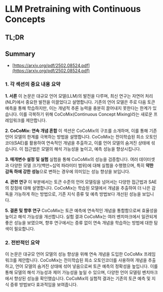 # LLM Pretraining with Continuous Concepts
## TL;DR
## Summary
- [https://arxiv.org/pdf/2502.08524.pdf](https://arxiv.org/pdf/2502.08524.pdf)

### 1. 각 섹션의 중요 내용 요약

**1. 서론**
이 논문은 대규모 언어 모델(LLM)의 발전을 다루며, 최신 연구는 자연어 처리(NLP)에서 중요한 발전을 이끌었다고 설명합니다. 기존의 언어 모델은 주로 다음 토큰 예측을 통해 학습하지만, 이는 개념적 추론 능력을 충분히 끌어내지 못한다는 한계가 있습니다. 이를 극복하기 위해 CoCoMix(Continuous Concept Mixing)라는 새로운 프레임워크를 제안합니다.

**2. CoCoMix: 연속 개념 혼합**
이 섹션은 CoCoMix의 구조를 소개하며, 이를 통해 기존 언어 모델의 한계를 극복하는 방법을 설명합니다. CoCoMix는 전이학습된 희소 오토인코더(SAE)를 활용하여 연속적인 개념을 추출하고, 이를 언어 모델의 숨겨진 상태에 섞습니다. 이 접근법은 모델의 해석 가능성을 높이고, 예측 성능을 향상시킵니다.

**3. 매개변수 설정 및 실험**
실험을 통해 CoCoMix의 성능을 검증합니다. 여러 데이터셋과 다양한 모델 크기(백만~십억 파라미터 범위)에 대해 실험을 수행했으며, 특히 **약한 감독 하에 강한 성능**으로 변하는 경우에 의미있는 성능 향상을 보입니다.

**4. 관련 연구**
이 부분에서는 토큰 수준의 언어 모델링을 넘어서는 다양한 접근법과 SAE의 장점에 대해 설명합니다. CoCoMix는 학습된 모델에서 개념을 추출하여 더 나은 감독을 가능하게 하는 방법으로, 기존 지식 증류 및 예측 방법보다 개선된 성능을 보입니다.

**5. 결론 및 향후 연구**
CoCoMix는 토큰 예측에 연속적인 개념을 통합함으로써 효율성을 높이고 해석 가능성을 개선합니다. 실험 결과 CoCoMix는 여러 벤치마크에서 일관되게 좋은 성능을 보였으며, 향후 연구에서는 증류 없이 연속 개념을 학습하는 방법에 대한 탐색이 필요합니다.

### 2. 전반적인 요약
이 논문은 대규모 언어 모델의 성능 향상을 위해 연속 개념을 도입한 CoCoMix 프레임워크를 제안합니다. CoCoMix는 전이학습된 희소 오토인코더를 사용하여 개념을 추출하고, 언어 모델의 숨겨진 상태에 섞어 넣음으로써 토큰 예측의 정확성을 높입니다. 이를 통해 모델의 해석 가능성과 제어 가능성을 높일 수 있으며, 다양한 언어 모델링 벤치마크에서 향상된 성능을 확인했습니다. CoCoMix의 실험적 결과는 기존의 토큰 예측 및 지식 증류 방법보다 효과적임을 보여줍니다.